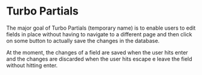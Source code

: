 # Turbo Partials


The major goal of Turbo Partials (temporary name) is to enable users to edit fields in place without having to navigate to a different page and then click on some button to actually save the changes in the database.


At the moment, the changes of a field are saved when the user hits enter and the changes are discarded when the user hits escape e leave the field without hitting enter.
